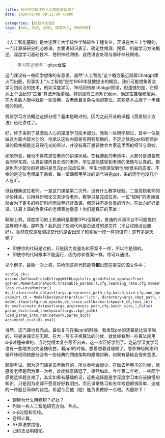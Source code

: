 ```yaml
---
title: 如何评价DUT的人工智能基础课？
date: 2024-01-09 09:21:00 +0800

categories: [经验与总结]
tags: [dut, 总结, 经验, 深度学习, 神经网络]
---
```


《人工智能基础》是大连理工大学软件学院软件工程专业，开设在大三上学期的，一门计算保研分的必修课。主要讲知识表示、确定性推理、搜索、机器学习方法概述、深度学习基础技术、卷积神经网络、自然语言处理与循环神经网络。

> 学习笔记参考：[gitee仓库](https://gitee.com/QMMMS/reading-notes/tree/main/%E3%80%8A%E4%BA%BA%E5%B7%A5%E6%99%BA%E8%83%BD%E5%AF%BC%E8%AE%BA%E3%80%8B)

这门课没有一些同学想像的有意思。虽然“人工智能”这个概念最近随着Chatgpt爆火而出圈，但事实上“人工智能”是在1956年就被提出的概念。我们可能想象着会学习到前沿的技术，例如深度学习、神经网络和chatgpt原理，但遗憾的是，它得从上个世纪的“古董”算法开始讲起。特别是前三章知识表示、确定性推理和搜索，在大多数人眼中就是一些没用、古老而且复杂枯燥的算法。这些基本占据了一半课程的时间。

机器学习方法概述这部分呢？基本是略过的，因为之前开设的课程《高级统计方法》已经讲过了。

好，终于来到了最激动人心的深度学习技术部分。我和一些同学聊过，其中一位是做这方面内容大创的，他承认这些内容是有用有帮助的，不足之处是ppt和老师讲课的风格都是走马观花式的带过，并没有真正想要教会大家这里面的细节与奥妙。

如他所言，我也不喜欢这位老师的讲课风格。在我遇到的老师中，大部分是想要教会同学东西，认真讲课而且负责的老师，学生是能感受到老师的激情与认真的。但是也有少部分的老师只是念完ppt完成任务，学生也能感受到他/她低劣的态度。不幸的是这位老师属于后者，每一堂课都用平淡的语气讲完ppt，来的同学也没几个人在听。

但我理解这位老师。一是这门课是第二次开，没有什么教学经验。二是高校老师的评价体系，只用科研和论文来评价老师，教学只是完成任务。一位“聪明”的老师自然会为了更多的科研时间而放弃好好备课，但这并不是负责的行为。在此向好好备课、认真上课的负责任的老师表达敬意！你们是真正的英雄！

聊聊上机，深度学习的上机编码是需要GPU运算的，普通的评测平台不可能提供这样的环境，那咋办？我扒到了检测代码是否通过的源文件（平台权限没设置好），竟然仅仅是检测提交代码是否出现了和答案一模一样的语句！这有多逆天呢？

- 即使你的代码是对的，只是因为变量名和答案不一样，所以你是错的。
- 即使你的代码根本不能运行，因为你和答案一样，你可以通过。

举个例子，最后一次上机，只检测这些代码是否**都**出现在提交的源文件中：

```py
config_ck=1
oss=nn.SoftmaxCrossEntropyWithLogits(is_grad=False,sparse=True)
opt=nn.Momentum(network.trainable_params(),cfg.learning_rate,cfg.momentum)
loss_cb=LossMonitor()
ds_train=create_dataset(args.preprocess_path,cfg.batch_size,cfg.num_epochs,True)
ckpoint_cb = ModelCheckpoint(prefix="lstm", directory=args.ckpt_path, config=config_ck)
model.train(cfg.num_epochs,ds_train,callbacks=[ckpoint_cb,loss_cb])
ds_eval=create_dataset(args.preprocess_path,cfg.batch_size,1,False)
param_dict=load_checkpoint(args.ckpt_path)
load_param_into_net(network,param_dict)
acc=model.eval(ds_eval)
```

当然，这门课也有亮点。最后复习在看ppt的时候，我发现ppt的逻辑是比较清晰的，只是讲课实在无聊。在大一写五子棋算法的时候，就曾经看到一些算法是用α-β过程来做的，当时觉得太复杂写不出来，这一次正好学到了。之前学深度学习也有一些地方没完全搞明白，看ppt的时候，想着想着就理顺了。卷积神经网络和循环神经网络部分会有一些经典的网络架构和原理讲解，如果有基础会很有意思。

聊聊考试。因为这门课是去年新开的，所以参考会很少。在做去年卷子的时候，就感觉老师是因为第一次考，难度特意降低了，果然如此。今年第二年考，一些同学感觉选择题变难了，其实如果有基础的话，这些选择题是学深度学习本应该搞懂的知识，只是因为老师不愿意好好教明白，而且课堂练习和去年考题都很简单，造成的一种题目简单的错觉。希望今后他（她）能负责教好一点吧。大题如下：

- 聊聊为什么用卷积？好处？
- 列举一些人工智能研究方向、热点。
- α-β过程和剪枝。
- 卷积计算。
- A*算法求路径。
- 归约法证明结论。
